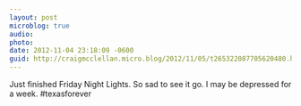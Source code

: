 ```yaml
---
layout: post
microblog: true
audio: 
photo: 
date: 2012-11-04 23:18:09 -0600
guid: http://craigmcclellan.micro.blog/2012/11/05/t265322087705620480.html
---
```

Just finished Friday Night Lights. So sad to see it go. I may be depressed for a week. #texasforever
